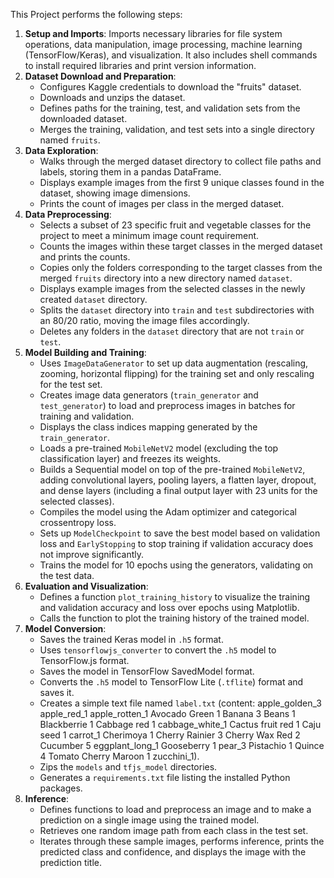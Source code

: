 This Project performs the following steps:

1.  **Setup and Imports**: Imports necessary libraries for file system operations, data manipulation, image processing, machine learning (TensorFlow/Keras), and visualization. It also includes shell commands to install required libraries and print version information.
2.  **Dataset Download and Preparation**:
    *   Configures Kaggle credentials to download the "fruits" dataset.
    *   Downloads and unzips the dataset.
    *   Defines paths for the training, test, and validation sets from the downloaded dataset.
    *   Merges the training, validation, and test sets into a single directory named `fruits`.
3.  **Data Exploration**:
    *   Walks through the merged dataset directory to collect file paths and labels, storing them in a pandas DataFrame.
    *   Displays example images from the first 9 unique classes found in the dataset, showing image dimensions.
    *   Prints the count of images per class in the merged dataset.
4.  **Data Preprocessing**:
    *   Selects a subset of 23 specific fruit and vegetable classes for the project to meet a minimum image count requirement.
    *   Counts the images within these target classes in the merged dataset and prints the counts.
    *   Copies only the folders corresponding to the target classes from the merged `fruits` directory into a new directory named `dataset`.
    *   Displays example images from the selected classes in the newly created `dataset` directory.
    *   Splits the `dataset` directory into `train` and `test` subdirectories with an 80/20 ratio, moving the image files accordingly.
    *   Deletes any folders in the `dataset` directory that are not `train` or `test`.
5.  **Model Building and Training**:
    *   Uses `ImageDataGenerator` to set up data augmentation (rescaling, zooming, horizontal flipping) for the training set and only rescaling for the test set.
    *   Creates image data generators (`train_generator` and `test_generator`) to load and preprocess images in batches for training and validation.
    *   Displays the class indices mapping generated by the `train_generator`.
    *   Loads a pre-trained `MobileNetV2` model (excluding the top classification layer) and freezes its weights.
    *   Builds a Sequential model on top of the pre-trained `MobileNetV2`, adding convolutional layers, pooling layers, a flatten layer, dropout, and dense layers (including a final output layer with 23 units for the selected classes).
    *   Compiles the model using the Adam optimizer and categorical crossentropy loss.
    *   Sets up `ModelCheckpoint` to save the best model based on validation loss and `EarlyStopping` to stop training if validation accuracy does not improve significantly.
    *   Trains the model for 10 epochs using the generators, validating on the test data.
6.  **Evaluation and Visualization**:
    *   Defines a function `plot_training_history` to visualize the training and validation accuracy and loss over epochs using Matplotlib.
    *   Calls the function to plot the training history of the trained model.
7.  **Model Conversion**:
    *   Saves the trained Keras model in `.h5` format.
    *   Uses `tensorflowjs_converter` to convert the `.h5` model to TensorFlow.js format.
    *   Saves the model in TensorFlow SavedModel format.
    *   Converts the `.h5` model to TensorFlow Lite (`.tflite`) format and saves it.
    *   Creates a simple text file named `label.txt` (content: 
    apple_golden_3
    apple_red_1
    apple_rotten_1
    Avocado Green 1
    Banana 3
    Beans 1
    Blackberrie 1
    Cabbage red 1
    cabbage_white_1
    Cactus fruit red 1
    Caju seed 1
    carrot_1
    Cherimoya 1
    Cherry Rainier 3
    Cherry Wax Red 2
    Cucumber 5
    eggplant_long_1
    Gooseberry 1
    pear_3
    Pistachio 1
    Quince 4
    Tomato Cherry Maroon 1
    zucchini_1).
    *   Zips the `models` and `tfjs_model` directories.
    *   Generates a `requirements.txt` file listing the installed Python packages.
8.  **Inference**:
    *   Defines functions to load and preprocess an image and to make a prediction on a single image using the trained model.
    *   Retrieves one random image path from each class in the test set.
    *   Iterates through these sample images, performs inference, prints the predicted class and confidence, and displays the image with the prediction title.
